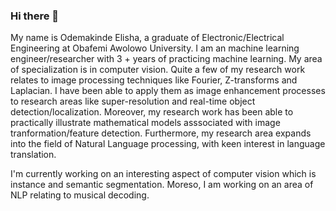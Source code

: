 ### Hi there 👋

 My name is Odemakinde Elisha, a graduate of Electronic/Electrical Engineering at Obafemi Awolowo University. I am an machine learning engineer/researcher with 3 + years of practicing machine learning. My area of specialization is in computer vision. Quite a few of my research work relates to image processing techniques like  Fourier, Z-transforms and Laplacian. I have been able to apply them as image enhancement processes to research areas like super-resolution and real-time object detection/localization. Moreover, my research work has been able to practically illustrate mathematical models asssociated with image tranformation/feature detection. Furthermore, my research area expands into the field of Natural Language processing, with keen interest in language translation. 
 
 I'm currently working on an interesting aspect of computer vision which is instance and semantic segmentation. Moreso, I am working on an area of NLP relating to musical decoding.

<!--
**elishatofunmi/elishatofunmi** is a ✨ _special_ ✨ repository because its `README.md` (this file) appears on your GitHub profile.



Here are some ideas to get you started:

- 🔭 I’m currently working on ...
- 🌱 I’m currently learning ...
- 👯 I’m looking to collaborate on ...
- 🤔 I’m looking for help with ...
- 💬 Ask me about ...
- 📫 How to reach me: ...
- 😄 Pronouns: ...
- ⚡ Fun fact: ...
-->
